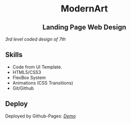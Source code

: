 <h1 style="text-align: center">ModernArt</h1>

<h2 style="text-align: center"> Landing Page Web Design</h2>

_3rd level coded design of 7th_

## Skills

- Code from UI Template.
- HTML5/CSS3
- FlexBox System
- Animations (CSS Transitions)
- Git/Github

## Deploy

Deployed by Github-Pages: _[Demo](https://)_
